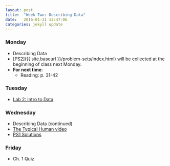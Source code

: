 ```yaml
---
layout: post
title:  "Week Two: Describing Data"
date:   2016-01-31 13:47:06
categories: jekyll update
---
```


### Monday
- Describing Data
- [PS2]({{ site.baseurl }}/problem-sets/index.html) will be collected at the beginning of class next Monday.
- **For next time**:
    - Reading: p. 31-42
    
### Tuesday
- <a href = "{{ site.baseurl }}/assets/week-02/intro_to_data.html" target = "_blank">Lab 2: Intro to Data</a>


### Wednesday
- Describing Data (continued)
- [The Typical Human video](https://www.youtube.com/watch?v=4B2xOvKFFz4)
- <a href = "{{ site.baseurl }}/problem-sets/ps1-solutions/" target = "_blank">PS1 Solutions</a>

<!--
- <a href = "{{ site.baseurl }}/assets/week-02/ps1solutions.html" target = "_blank">PS1 Solutions</a>
-->

### Friday
- Ch. 1 Quiz
